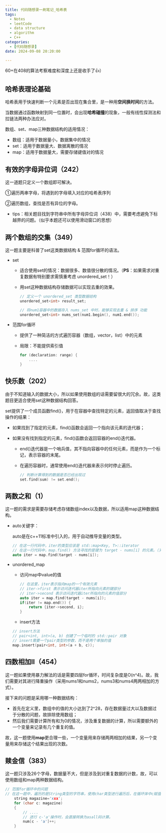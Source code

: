 ```yaml
---
title: 代码随想录一刷笔记_哈希表
tags: 
  - Notes
  - leetCode
  - data structure
  - algorithm
  - C++
categories: 
  - [代码随想录]
date: 2024-09-08 20:20:00

---
```


60+在408的算法考察难度和深度上还是收手了👍）

<!-- more -->

## 哈希表理论基础

哈希表用于快速判断一个元素是否出现在集合里，是一种用**空间换时间**的方法。

当数据通过函数映射到同一位置时，会出现**哈希碰撞**的现象，一般有线性探测法和拉链法两种办法应对。

数组、set、map三种数据结构的适用情况：

- 数组：适用于数据量小，数据集中的情况
- set：适用于数据量大、数据离散的情况
- map：适用于数据量大，需要存储键值对的情况

## 有效的字母异位词（242）

这一道题只定义一个数组即可解决。

①遍历两串字母，将遇到的字母填入对应的哈希表序列

②遍历数组，查找是否有异位的字母。

- tips：相关题目找到字符串中所有字母异位词（438）中，需要考虑避免下标越界的问题。（似乎本题还可以使用滑动窗口的思想）

## 两个数组的交集（349）

这一题主要是科普了set这类数据结构 & 范围for循环的语法。

- set

  - 适合使用set的情况：数据很多、数值很分散的情况。（**PS**：如果需求对重复数据有特别要求需慎重考虑 unordered_set！）

  - 用set这种数据结构存储数据可以实现去重的效果。

    ```c++
    // 定义一个 unordered_set 类型数据结构
    unordered_set<int> result_set;
    
    // 将num1容器中的数据存入 nums_set 中时，能够实现去重 & 排序 功能
    unordered_set<int> nums_set(num1.begin(), num1.end());
    ```

  

- 范围for循环

  - 提供了一种简洁的方式遍历容器（数组，vector，list）中的元素

  - 局限：不能提供索引值
  
    ```c++
    for (declaration: range) {
        ....
    }
    ```



## 快乐数（202）

由于不知道输入的数据大小，所以如果使用数组的话需要留很大的冗余。故，这类题目更适合使用set这种数据结构回答。

set提供了一个成员函数find()，用于在容器中查找特定的元素，返回值取决于查找操作的结果：

- 如果找到了指定的元素，find()函数会返回一个指向该元素的迭代器；

- 如果没有找到指定的元素，find()函数会返回容器的end()迭代器。

  - end()迭代器是一个哨兵值，其不指向容器中的任何元素，而是作为一个标记，表示容器的末尾。

  - 在遍历容器时，通常使用end()迭代器来表示何时停止遍历。

    ```c++
    // 判断计算得到的数据是否已经出现过
    set.find(sum) != set.end();
    ```



## 两数之和（1）

这一题的需求是需要存储考虑存储数组index以及数据，所以适用map这种数据结构。

- auto关键字：

  auto是在c++11标准中引入的，用于自动推导变量的类型。

  ```c++
  // 在这一行代码中，iter的类型应该是 std::map<Key, T>::iterator
  // 在这一行代码中，map.find() 方法寻找的是键为 target - nums[i] 的元素。（关键字是唯一的！）
  auto iter = map.find(target - nums[i]); 
  ```



- unordered_map

  - 访问map中value的值

    ```c++
    // 在这里，iter表示指向map的一个有效元素
    // iter->first 表示访问迭代器iter所指向元素的键部分
    // iter->second 表示访问迭代器iter所指向的元素的值部分
    auto iter = map.find(target - nums[i]); 
    if(iter != map.end()) {
    	return {iter->second, i};
    }
    ```

    

  - insert方法

  ```c++
  // insert方法
  // pair<int, int>(a, b) 创建了一个临时的 std::pair 对象
  // insert需要一个pair类型的参数，而不是两个单独的值
  map.insert(pair<int, int>(a + b, c));
  ```



## 四数相加Ⅱ（454）

这一题如果使用暴力解法的话是需要四层for循环，时间复杂度是O(n^4)。故，我们需要对其进行降重操作（采用nums1和nums2，nums3和nums4两两相加的方式）。

接下来的问题是采用哪一种数据结构：

- 首先在定义里，数组中的值的大小达到了2^28，存在数据量过大以及数据过于分散的问题，故排除使用数组；
- 然后我们需要计算所有和为0的情况，涉及重复数据的计算，所以需要额外的一个变量来记录有几个重复的值。

故，这一题使用**map**更合理一些，一个变量用来存储两两相加的结果，另一个变量用来存储这个结果出现的次数。

## 赎金信（383）

这一题只涉及26个字母，数据量不大，但是涉及到对重复数据的计数，故，可以使用数组和map两种数据结构。

```c++
// 范围for循环中的问题
// 在这一题中，遍历的是String类型的字符串，使用char类型进行遍历后，在循环体中c赋值得到的是magazine中每一个的字符。
	string magazine='xxx';
	for (char c: magazine)
    {
        // ....
        // 进行 c-'a'操作时，会直接转换为asall码计算。
        num[c - 'a']++;
    }
```

